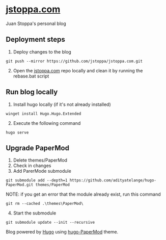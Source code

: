 # [jstoppa.com](http://jstoppa.com/)

Juan Stoppa's personal blog

## Deployment steps

1. Deploy changes to the blog

```
git push --mirror https://github.com/jstoppa/jstoppa.com.git
```

2. Open the [jstoppa.com](https://github.com/jstoppa/jstoppa.com) repo locally and clean it by running the rebase.bat script

## Run blog locally

1. Install hugo locally (if it's not already installed)

```
winget install Hugo.Hugo.Extended
```

2. Execute the following command

```
hugo serve
```

## Upgrade PaperMod

1. Delete themes/PaperMod
2. Check in changes
3. Add ParerMode submodule

```
git submodule add --depth=1 https://github.com/adityatelange/hugo-PaperMod.git themes/PaperMod
```

NOTE: if you get an error that the module already exist, run this command

```
git rm --cached .\themes\PaperMod\
```

4. Start the submodule

```
git submodule update --init --recursive
```

Blog powered by [Hugo](https://gohugo.io/) using [hugo-PaperMod](https://github.com/adityatelange/hugo-PaperMod) theme.

